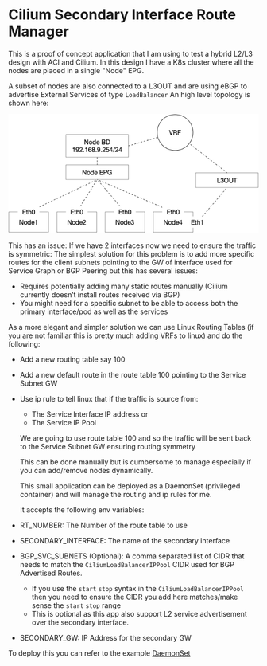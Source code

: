 # Cilium Secondary Interface Route Manager

This is a proof of concept application that I am using to test a hybrid L2/L3 design with ACI and Cilium. 
In this design I have a K8s cluster where all the nodes are placed in a single "Node" EPG. 

A subset of nodes are also connected to a L3OUT and are using eBGP to advertise External Services of type `LoadBalancer`
An high level topology is shown here:

![Topology](doc/Topology.png)

This has an issue: If we have 2 interfaces now we need to ensure the traffic is symmetric: The simplest solution for this problem is to add more specific routes for the client subnets pointing to the GW of interface used for Service Graph or BGP Peering but this has several issues:

- Requires potentially adding many static routes manually (Cilium currently doesn’t install routes received via BGP)
- You might need for a specific subnet to be able to access both the primary interface/pod as well as the services

As a more elegant and simpler solution we can use Linux Routing Tables (if you are not familiar this is pretty much adding VRFs to linux) and do the following:

- Add a new routing table say 100
- Add a new default route in the route table 100 pointing to the Service Subnet GW
- Use ip rule to tell linux that if the traffic is source from:
  - The Service Interface IP address or
  - The Service IP Pool
  
  We are going to use route table 100 and so the traffic will be sent back to the Service Subnet GW ensuring routing symmetry

  This can be done manually but is cumbersome to manage especially if you can add/remove nodes dynamically. 

  This small application can be deployed as a DaemonSet (privileged container) and will manage the routing and ip rules for me.

  It accepts the following env variables:

- RT_NUMBER: The Number of the route table to use
- SECONDARY_INTERFACE: The name of the secondary interface
- BGP_SVC_SUBNETS (Optional): A comma separated list of CIDR that needs to match the `CiliumLoadBalancerIPPool` CIDR used for BGP Advertised Routes. 
  - If you use the `start` `stop` syntax in the `CiliumLoadBalancerIPPool` then you need to ensure the CIDR you add here matches/make sense the `start` `stop` range
  - This is optional as this app also support L2 service advertisement over the secondary interface. 
- SECONDARY_GW: IP Address for the secondary GW

To deploy this you can refer to the example [DaemonSet](doc/daemonset.yaml)